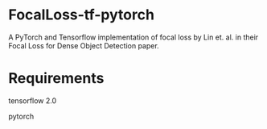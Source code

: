 # FocalLoss-tf-pytorch
A PyTorch and Tensorflow implementation of focal loss by Lin et. al. in their Focal Loss for Dense Object Detection paper.

# Requirements
tensorflow 2.0

pytorch 

